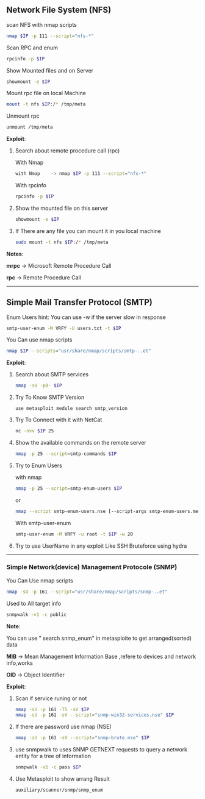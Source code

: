 ## Network File System (NFS)

scan NFS with nmap scripts

```bash
nmap $IP -p 111 --script="nfs-*"
```

Scan RPC and enum

```bash
rpcinfo -p $IP
```

Show Mounted files and on Server

```bash
showmount -e $IP
```

Mount rpc file on local Machine

```bash
mount -t nfs $IP:/* /tmp/meta
```

Unmount rpc

```bash
unmount /tmp/meta
```

**Exploit**:

1. Search about remote procedure call (rpc)
   
   With Nmap
   
   ```bash
   with Nmap    -> nmap $IP -p 111 --script="nfs-*"
   ```
   
   With rpcinfo
   
   ```bash
   rpcinfo -p $IP
   ```

2. Show the mounted file on this server
   
   ```bash
   showmount -e $IP
   ```

3. If There are any file you can mount it in you local machine
   
   ```bash
   sudo mount -t nfs $IP:/* /tmp/meta
   ```

**Notes**:

**mrpc**  -> Microsoft Remote Procedure Call

**rpc**      -> Remote Procedure Call

---

## Simple Mail Transfer Protocol (SMTP)

Enum Users hint: You can use -w if the server slow in response

```bash
smtp-user-enum -M VRFY -U users.txt -t $IP
```

You Can use nmap scripts

```bash
nmap $IP --scripts="usr/share/nmap/scripts/smtp-..et"
```

**Exploit**:

1. Search about SMTP services
   
   ```bash
   nmap -sV -p0- $IP
   ```

2. Try To Know SMTP Version
   
   ```
   use metasploit medule search smtp_version
   ```

3. Try To Connect with it with NetCat
   
   ```bash
   nc -nvv $IP 25
   ```

4. Show the available commands on the remote server
   
   ```bash
   nmap -p 25 --script=smtp-commands $IP
   ```

5. Try to Enum Users
   
   with nmap
   
   ```bash
   nmap -p 25 --script=smtp-enum-users $IP
   ```
   
   or 
   
   ```bash
   nmap --script smtp-enum-users.nse [--script-args smtp-enum-users.methods={EXPN,...},...] -p 25,465,587 $IP
   ```
   
   With smtp-user-enum
   
   ```bash
   smtp-user-enum -M VRFY -u root -t $IP -w 20
   ```

6. Try to use UserName in any exploit Like SSH Bruteforce using hydra

---

### Simple Network(device) Management Protocole (SNMP)

You Can Use nmap scripts

```bash
nmap -sU -p 161 --script="usr/share/nmap/scripts/snmp-..et"
```

Used to All target info

```bash
snmpwalk -v1 -c public
```

**Note**:

You can use " search snmp_enum" in metasploite to get arranged(sorted) data

**MIB**  -> Mean Management Information Base ,refere to devices and network info,works

**OID**  -> Object Identifier

**Exploit**:

1. Scan if service runing or not
   
   ```bash
   nmap -sU -p 161 -T5 -sV $IP
   nmap -sU -p 161 -sV --script="snmp-win32-services.nse" $IP
   ```

2. If there are password use nmap (NSE)
   
   ```bash
   nmap -sU -p 161 -sV --script="snmp-brute.nse" $IP
   ```

3. use snmpwalk to uses SNMP GETNEXT requests to query a network entity for a tree of information
   
   ```bash
   snmpwalk -v1 -c pass $IP
   ```

4. Use Metasploit to show arrang Result
   
   ```bash
   auxiliary/scanner/snmp/snmp_enum
   ```